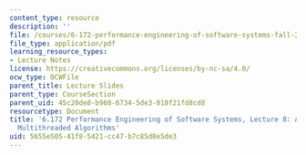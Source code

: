 ```yaml
---
content_type: resource
description: ''
file: /courses/6-172-performance-engineering-of-software-systems-fall-2018/5655e50541f85421cc47b7c85d8e5de3_MIT6_172F18_lec8.pdf
file_type: application/pdf
learning_resource_types:
- Lecture Notes
license: https://creativecommons.org/licenses/by-nc-sa/4.0/
ocw_type: OCWFile
parent_title: Lecture Slides
parent_type: CourseSection
parent_uid: 45c20de8-b960-6734-5de3-018f21fd8cd8
resourcetype: Document
title: '6.172 Performance Engineering of Software Systems, Lecture 8: Analysis of
  Multithreaded Algorithms'
uid: 5655e505-41f8-5421-cc47-b7c85d8e5de3
---
```

